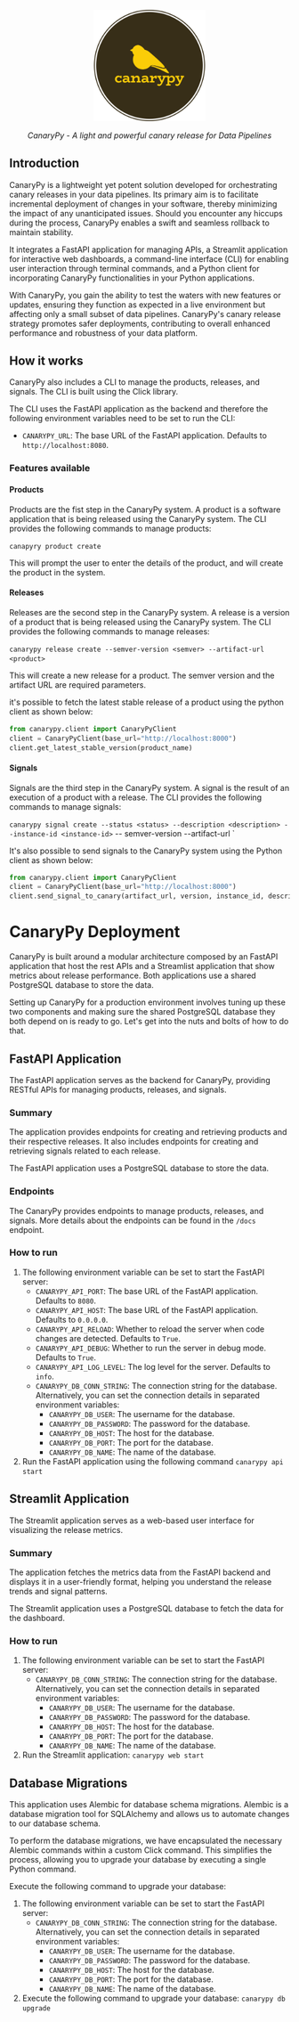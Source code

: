 <p align="center">
  <img src="images/logo-no-background.png" alt="canarypy" style="width:200px;"/>
</p>
<p align="center">
    <em>CanaryPy - A light and powerful canary release for Data Pipelines</em>
</p>


## Introduction

CanaryPy is a lightweight yet potent solution developed for orchestrating canary releases in your data pipelines. Its primary aim is to facilitate incremental deployment of changes in your software, thereby minimizing the impact of any unanticipated issues. Should you encounter any hiccups during the process, CanaryPy enables a swift and seamless rollback to maintain stability.

It integrates a FastAPI application for managing APIs, a Streamlit application for interactive web dashboards, a command-line interface (CLI) for enabling user interaction through terminal commands, and a Python client for incorporating CanaryPy functionalities in your Python applications.

With CanaryPy, you gain the ability to test the waters with new features or updates, ensuring they function as expected in a live environment but affecting only a small subset of data pipelines. CanaryPy's canary release strategy promotes safer deployments, contributing to overall enhanced performance and robustness of your data platform.

## How it works

CanaryPy also includes a CLI to manage the products, releases, and signals. The CLI is built using the Click library.

The CLI uses the FastAPI application as the backend and therefore the following environment variables need to be set to run the CLI:

* `CANARYPY_URL`: The base URL of the FastAPI application. Defaults to `http://localhost:8080`.

### Features available

#### Products
Products are the fist step in the CanaryPy system. A product is a software application that is being released using the CanaryPy system. The CLI provides the following commands to manage products:

`canapyry product create`

This will prompt the user to enter the details of the product, and will create the product in the system.

#### Releases
Releases are the second step in the CanaryPy system. A release is a version of a product that is being released using the CanaryPy system. The CLI provides the following commands to manage releases:

`canarypy release create --semver-version <semver> --artifact-url <product>`

This will create a new release for a product. The semver version and the artifact URL are required parameters.

it's possible to fetch the latest stable release of a product using the python client as shown below:

```python
from canarypy.client import CanaryPyClient
client = CanaryPyClient(base_url="http://localhost:8000")
client.get_latest_stable_version(product_name)
```

#### Signals
Signals are the third step in the CanaryPy system. A signal is the result of an execution of a product with a release. The CLI provides the following commands to manage signals:

`canarypy signal create --status <status> --description <description> --instance-id <instance-id>` -- semver-version <version> --artifact-url <artifact-url>`

It's also possible to send signals to the CanaryPy system using the Python client as shown below:

```python
from canarypy.client import CanaryPyClient
client = CanaryPyClient(base_url="http://localhost:8000")
client.send_signal_to_canary(artifact_url, version, instance_id, description, status)
```

# CanaryPy Deployment

CanaryPy is built around a modular architecture composed by an FastAPI application that host the rest APIs and a Streamlist application that show metrics about release performance. Both applications use a shared PostgreSQL database to store the data.

Setting up CanaryPy for a production environment involves tuning up these two components and making sure the shared PostgreSQL database they both depend on is ready to go. Let's get into the nuts and bolts of how to do that.

## FastAPI Application

The FastAPI application serves as the backend for CanaryPy, providing RESTful APIs for managing products, releases, and signals.

### Summary

The application provides endpoints for creating and retrieving products and their respective releases. It also includes endpoints for creating and retrieving signals related to each release.

The FastAPI application uses a PostgreSQL database to store the data. 

### Endpoints

The CanaryPy provides endpoints to manage products, releases, and signals. More details about the endpoints can be found in the `/docs` endpoint.

### How to run

1. The following environment variable can be set to start the FastAPI server:
   * `CANARYPY_API_PORT`: The base URL of the FastAPI application. Defaults to `8080`.
   * `CANARYPY_API_HOST`: The base URL of the FastAPI application. Defaults to `0.0.0.0`.
   * `CANARYPY_API_RELOAD`: Whether to reload the server when code changes are detected. Defaults to `True`.
   * `CANARYPY_API_DEBUG`: Whether to run the server in debug mode. Defaults to `True`.
   * `CANARYPY_API_LOG_LEVEL`: The log level for the server. Defaults to `info`.
   * `CANARYPY_DB_CONN_STRING`: The connection string for the database. Alternatively, you can set the connection details in separated environment variables:
     * `CANARYPY_DB_USER`: The username for the database.
     * `CANARYPY_DB_PASSWORD`: The password for the database.
     * `CANARYPY_DB_HOST`: The host for the database.
     * `CANARYPY_DB_PORT`: The port for the database.
     * `CANARYPY_DB_NAME`: The name of the database.
2. Run the FastAPI application using the following command `canarypy api start`

## Streamlit Application

The Streamlit application serves as a web-based user interface for visualizing the release metrics.

### Summary

The application fetches the metrics data from the FastAPI backend and displays it in a user-friendly format, helping you understand the release trends and signal patterns.

The Streamlit application uses a PostgreSQL database to fetch the data for the dashboard. 

### How to run

1. The following environment variable can be set to start the FastAPI server:
   * `CANARYPY_DB_CONN_STRING`: The connection string for the database. Alternatively, you can set the connection details in separated environment variables:
     * `CANARYPY_DB_USER`: The username for the database.
     * `CANARYPY_DB_PASSWORD`: The password for the database.
     * `CANARYPY_DB_HOST`: The host for the database.
     * `CANARYPY_DB_PORT`: The port for the database.
     * `CANARYPY_DB_NAME`: The name of the database.
2. Run the Streamlit application: `canarypy web start`

## Database Migrations

This application uses Alembic for database schema migrations. Alembic is a database migration tool for SQLAlchemy and allows us to automate changes to our database schema.

To perform the database migrations, we have encapsulated the necessary Alembic commands within a custom Click command. This simplifies the process, allowing you to upgrade your database by executing a single Python command.

Execute the following command to upgrade your database:
1. The following environment variable can be set to start the FastAPI server:
   * `CANARYPY_DB_CONN_STRING`: The connection string for the database. Alternatively, you can set the connection details in separated environment variables:
     * `CANARYPY_DB_USER`: The username for the database.
     * `CANARYPY_DB_PASSWORD`: The password for the database.
     * `CANARYPY_DB_HOST`: The host for the database.
     * `CANARYPY_DB_PORT`: The port for the database.
     * `CANARYPY_DB_NAME`: The name of the database.
2. Execute the following command to upgrade your database: `canarypy db upgrade`
